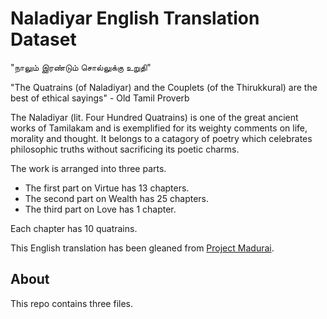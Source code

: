 # Naladiyar English Translation Dataset

"நாலும் இரண்டும் சொல்லுக்கு உறுதி"

"The Quatrains (of Naladiyar) and the Couplets (of the Thirukkural) are the best of ethical sayings" - Old Tamil Proverb

The Naladiyar (lit. Four Hundred Quatrains) is one of the great ancient works of Tamilakam and is exemplified for its weighty comments on life, morality and thought. It belongs to a catagory of poetry which celebrates philosophic truths without sacrificing its poetic charms.

The work is arranged into three parts.
- The first part on Virtue has 13 chapters.
- The second part on Wealth has 25 chapters.
- The third part on Love has 1 chapter.

Each chapter has 10 quatrains.

This English translation has been gleaned from [Project Madurai](https://www.projectmadurai.org/pm_etexts/pdf/pm0711.pdf).

## About
This repo contains three files.

